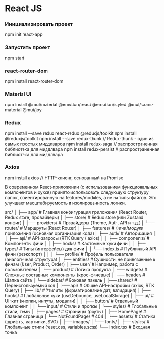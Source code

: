 # React JS

### Инициализировать проект

npm init react-app <project-name>

### Запустить проект

npm start

### react-router-dom

npm install react-router-dom

### Material UI

npm install @mui/material @emotion/react @emotion/styled @mui/icons-material @mui/joy

### Redux

npm install --save redux react-redux @reduxjs/toolkit
npm install @reduxjs/toolkit
npm install --save redux-thunk // Redux-thunk - один из самых простых миддлваров
npm install redux-saga //  распространенная библиотека для миддлвара
npm install redux-persist //  распространенная библиотека для миддлвара

### Axios

npm install axios // HTTP-клиент, основанный на Promise


В современном React-приложении (с использованием функциональных компонентов и хуков) принято использовать следующую структуру папок, ориентированную на features/modules, а не на типы файлов. Это улучшает масштабируемость и изолированность логики.

src/
│
├── app/ # Главная конфигурация приложения (React Router, Redux store, провайдеры)
│ ├── store/ # Redux store (или Zustand конфиг)
│ ├── providers/ # Провайдеры (Theme, Auth, API и т.д.)
│ └── router/ # Маршруты (React Router)
│
├── features/ # Фичи/модули приложения (основная организация кода)
│ ├── auth/ # Авторизация
│ │ ├── api/ # API-запросы (RTK Query / axios)
│ │ ├── components/ # Компоненты фичи
│ │ ├── hooks/ # Кастомные хуки фичи
│ │ ├── types/ # Типы (интерфейсы) для фичи
│ │ └── index.ts # Публичный API фичи (реэкспорт)
│ │
│ └── profile/ # Профиль пользователя (аналогичная структура)
│
├── entities/ # Сущности, не привязанные к фичам (User, Product, Order)
│ ├── user/ # Например, работа с пользователем
│ └── product/ # Логика продукта
│
├── widgets/ # Сложные составные компоненты (крос-фичевые)
│ ├── header/ # Шапка сайта
│ └── sidebar/ # Боковая панель
│
├── shared/ # Переиспользуемый код
│ ├── api/ # Общие API-настройки (axios, RTK Query)
│ ├── lib/ # Утилиты (форматирование дат, валидация)
│ ├── hooks/ # Глобальные хуки (useDebounce, useLocalStorage)
│ ├── ui/ # UI-кит (кнопки, инпуты, модалки)
│ │ ├── button/ # Отдельный компонент
│ │ └── input/ # Стили и пропсы
│ └── styles/ # Глобальные стили, темы
│
├── pages/ # Страницы (роуты)
│ ├── HomePage/ # Главная страница
│ └── NotFoundPage/ # 404
│
├── assets/ # Статика (шрифты, картинки, SVG)
│ ├── images/
│ └── fonts/
│
├── styles/ # Глобальные стили (reset.css, variables.scss)
└── index.tsx # Входная точка
